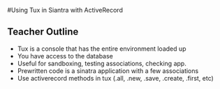 #Using Tux in Siantra with ActiveRecord

## Teacher Outline
+ Tux is a console that has the entire environment loaded up
+ You have access to the database
+ Useful for sandboxing, testing associations, checking app.
+ Prewritten code is a sinatra application with a few associations
+ Use activerecord methods in tux (.all, .new, .save, .create, .first, etc)